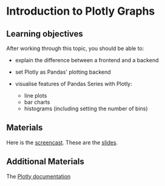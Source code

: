 # Introduction to Plotly Graphs

## Learning objectives

After working through this topic, you should be able to:

- explain the difference between a frontend and a backend

- set Plotly as Pandas' plotting backend

- visualise features of Pandas Series with Plotly:

  - line plots
  - bar charts
  - histograms (including setting the number of bins)

## Materials

Here is the
[screencast](https://electure.uni-bonn.de/paella7/ui/watch.html?id=5cf79a62-13bd-4b26-83cc-af51000a1fb3).
These are the [slides](plotly_graphs-plotly_intro.pdf).

## Additional Materials

The [Plotly documentation](https://plotly.com/python/)
